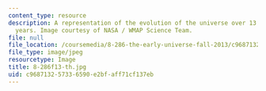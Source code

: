 ```yaml
---
content_type: resource
description: A representation of the evolution of the universe over 13.77 billion
  years. Image courtesy of NASA / WMAP Science Team.
file: null
file_location: /coursemedia/8-286-the-early-universe-fall-2013/c968713257336590e2bfaff71cf137eb_8-286f13-th.jpg
file_type: image/jpeg
resourcetype: Image
title: 8-286f13-th.jpg
uid: c9687132-5733-6590-e2bf-aff71cf137eb
---
```

